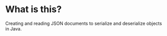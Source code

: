 <h1>What is this?</h1>
Creating and reading JSON documents to serialize and deserialize objects in Java.
